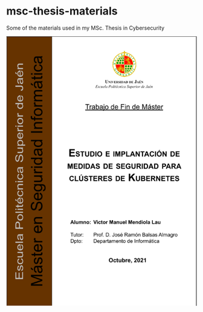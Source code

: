 # msc-thesis-materials

Some of the materials used in my MSc. Thesis in Cybersecurity

![Thesis cover](./static/img/msc-thesis-cover.png)
